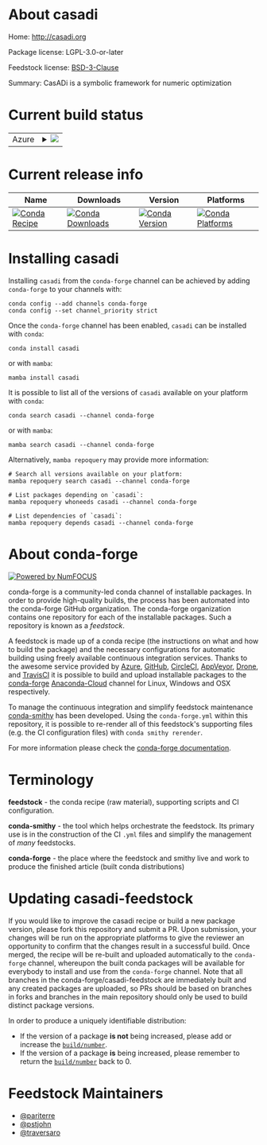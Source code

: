 About casadi
============

Home: http://casadi.org

Package license: LGPL-3.0-or-later

Feedstock license: [BSD-3-Clause](https://github.com/conda-forge/casadi-feedstock/blob/main/LICENSE.txt)

Summary: CasADi is a symbolic framework for numeric optimization

Current build status
====================


<table>
    
  <tr>
    <td>Azure</td>
    <td>
      <details>
        <summary>
          <a href="https://dev.azure.com/conda-forge/feedstock-builds/_build/latest?definitionId=3790&branchName=main">
            <img src="https://dev.azure.com/conda-forge/feedstock-builds/_apis/build/status/casadi-feedstock?branchName=main">
          </a>
        </summary>
        <table>
          <thead><tr><th>Variant</th><th>Status</th></tr></thead>
          <tbody><tr>
              <td>linux_64_numpy1.20python3.7.____cpython</td>
              <td>
                <a href="https://dev.azure.com/conda-forge/feedstock-builds/_build/latest?definitionId=3790&branchName=main">
                  <img src="https://dev.azure.com/conda-forge/feedstock-builds/_apis/build/status/casadi-feedstock?branchName=main&jobName=linux&configuration=linux_64_numpy1.20python3.7.____cpython" alt="variant">
                </a>
              </td>
            </tr><tr>
              <td>linux_64_numpy1.20python3.8.____cpython</td>
              <td>
                <a href="https://dev.azure.com/conda-forge/feedstock-builds/_build/latest?definitionId=3790&branchName=main">
                  <img src="https://dev.azure.com/conda-forge/feedstock-builds/_apis/build/status/casadi-feedstock?branchName=main&jobName=linux&configuration=linux_64_numpy1.20python3.8.____cpython" alt="variant">
                </a>
              </td>
            </tr><tr>
              <td>linux_64_numpy1.20python3.9.____cpython</td>
              <td>
                <a href="https://dev.azure.com/conda-forge/feedstock-builds/_build/latest?definitionId=3790&branchName=main">
                  <img src="https://dev.azure.com/conda-forge/feedstock-builds/_apis/build/status/casadi-feedstock?branchName=main&jobName=linux&configuration=linux_64_numpy1.20python3.9.____cpython" alt="variant">
                </a>
              </td>
            </tr><tr>
              <td>linux_64_numpy1.21python3.10.____cpython</td>
              <td>
                <a href="https://dev.azure.com/conda-forge/feedstock-builds/_build/latest?definitionId=3790&branchName=main">
                  <img src="https://dev.azure.com/conda-forge/feedstock-builds/_apis/build/status/casadi-feedstock?branchName=main&jobName=linux&configuration=linux_64_numpy1.21python3.10.____cpython" alt="variant">
                </a>
              </td>
            </tr><tr>
              <td>linux_aarch64_numpy1.20python3.7.____cpython</td>
              <td>
                <a href="https://dev.azure.com/conda-forge/feedstock-builds/_build/latest?definitionId=3790&branchName=main">
                  <img src="https://dev.azure.com/conda-forge/feedstock-builds/_apis/build/status/casadi-feedstock?branchName=main&jobName=linux&configuration=linux_aarch64_numpy1.20python3.7.____cpython" alt="variant">
                </a>
              </td>
            </tr><tr>
              <td>linux_aarch64_numpy1.20python3.8.____cpython</td>
              <td>
                <a href="https://dev.azure.com/conda-forge/feedstock-builds/_build/latest?definitionId=3790&branchName=main">
                  <img src="https://dev.azure.com/conda-forge/feedstock-builds/_apis/build/status/casadi-feedstock?branchName=main&jobName=linux&configuration=linux_aarch64_numpy1.20python3.8.____cpython" alt="variant">
                </a>
              </td>
            </tr><tr>
              <td>linux_aarch64_numpy1.20python3.9.____cpython</td>
              <td>
                <a href="https://dev.azure.com/conda-forge/feedstock-builds/_build/latest?definitionId=3790&branchName=main">
                  <img src="https://dev.azure.com/conda-forge/feedstock-builds/_apis/build/status/casadi-feedstock?branchName=main&jobName=linux&configuration=linux_aarch64_numpy1.20python3.9.____cpython" alt="variant">
                </a>
              </td>
            </tr><tr>
              <td>linux_aarch64_numpy1.21python3.10.____cpython</td>
              <td>
                <a href="https://dev.azure.com/conda-forge/feedstock-builds/_build/latest?definitionId=3790&branchName=main">
                  <img src="https://dev.azure.com/conda-forge/feedstock-builds/_apis/build/status/casadi-feedstock?branchName=main&jobName=linux&configuration=linux_aarch64_numpy1.21python3.10.____cpython" alt="variant">
                </a>
              </td>
            </tr><tr>
              <td>linux_ppc64le_numpy1.20python3.7.____cpython</td>
              <td>
                <a href="https://dev.azure.com/conda-forge/feedstock-builds/_build/latest?definitionId=3790&branchName=main">
                  <img src="https://dev.azure.com/conda-forge/feedstock-builds/_apis/build/status/casadi-feedstock?branchName=main&jobName=linux&configuration=linux_ppc64le_numpy1.20python3.7.____cpython" alt="variant">
                </a>
              </td>
            </tr><tr>
              <td>linux_ppc64le_numpy1.20python3.8.____cpython</td>
              <td>
                <a href="https://dev.azure.com/conda-forge/feedstock-builds/_build/latest?definitionId=3790&branchName=main">
                  <img src="https://dev.azure.com/conda-forge/feedstock-builds/_apis/build/status/casadi-feedstock?branchName=main&jobName=linux&configuration=linux_ppc64le_numpy1.20python3.8.____cpython" alt="variant">
                </a>
              </td>
            </tr><tr>
              <td>linux_ppc64le_numpy1.20python3.9.____cpython</td>
              <td>
                <a href="https://dev.azure.com/conda-forge/feedstock-builds/_build/latest?definitionId=3790&branchName=main">
                  <img src="https://dev.azure.com/conda-forge/feedstock-builds/_apis/build/status/casadi-feedstock?branchName=main&jobName=linux&configuration=linux_ppc64le_numpy1.20python3.9.____cpython" alt="variant">
                </a>
              </td>
            </tr><tr>
              <td>linux_ppc64le_numpy1.21python3.10.____cpython</td>
              <td>
                <a href="https://dev.azure.com/conda-forge/feedstock-builds/_build/latest?definitionId=3790&branchName=main">
                  <img src="https://dev.azure.com/conda-forge/feedstock-builds/_apis/build/status/casadi-feedstock?branchName=main&jobName=linux&configuration=linux_ppc64le_numpy1.21python3.10.____cpython" alt="variant">
                </a>
              </td>
            </tr><tr>
              <td>osx_64_numpy1.20python3.7.____cpython</td>
              <td>
                <a href="https://dev.azure.com/conda-forge/feedstock-builds/_build/latest?definitionId=3790&branchName=main">
                  <img src="https://dev.azure.com/conda-forge/feedstock-builds/_apis/build/status/casadi-feedstock?branchName=main&jobName=osx&configuration=osx_64_numpy1.20python3.7.____cpython" alt="variant">
                </a>
              </td>
            </tr><tr>
              <td>osx_64_numpy1.20python3.8.____cpython</td>
              <td>
                <a href="https://dev.azure.com/conda-forge/feedstock-builds/_build/latest?definitionId=3790&branchName=main">
                  <img src="https://dev.azure.com/conda-forge/feedstock-builds/_apis/build/status/casadi-feedstock?branchName=main&jobName=osx&configuration=osx_64_numpy1.20python3.8.____cpython" alt="variant">
                </a>
              </td>
            </tr><tr>
              <td>osx_64_numpy1.20python3.9.____cpython</td>
              <td>
                <a href="https://dev.azure.com/conda-forge/feedstock-builds/_build/latest?definitionId=3790&branchName=main">
                  <img src="https://dev.azure.com/conda-forge/feedstock-builds/_apis/build/status/casadi-feedstock?branchName=main&jobName=osx&configuration=osx_64_numpy1.20python3.9.____cpython" alt="variant">
                </a>
              </td>
            </tr><tr>
              <td>osx_64_numpy1.21python3.10.____cpython</td>
              <td>
                <a href="https://dev.azure.com/conda-forge/feedstock-builds/_build/latest?definitionId=3790&branchName=main">
                  <img src="https://dev.azure.com/conda-forge/feedstock-builds/_apis/build/status/casadi-feedstock?branchName=main&jobName=osx&configuration=osx_64_numpy1.21python3.10.____cpython" alt="variant">
                </a>
              </td>
            </tr><tr>
              <td>osx_arm64_numpy1.20python3.8.____cpython</td>
              <td>
                <a href="https://dev.azure.com/conda-forge/feedstock-builds/_build/latest?definitionId=3790&branchName=main">
                  <img src="https://dev.azure.com/conda-forge/feedstock-builds/_apis/build/status/casadi-feedstock?branchName=main&jobName=osx&configuration=osx_arm64_numpy1.20python3.8.____cpython" alt="variant">
                </a>
              </td>
            </tr><tr>
              <td>osx_arm64_numpy1.20python3.9.____cpython</td>
              <td>
                <a href="https://dev.azure.com/conda-forge/feedstock-builds/_build/latest?definitionId=3790&branchName=main">
                  <img src="https://dev.azure.com/conda-forge/feedstock-builds/_apis/build/status/casadi-feedstock?branchName=main&jobName=osx&configuration=osx_arm64_numpy1.20python3.9.____cpython" alt="variant">
                </a>
              </td>
            </tr><tr>
              <td>osx_arm64_numpy1.21python3.10.____cpython</td>
              <td>
                <a href="https://dev.azure.com/conda-forge/feedstock-builds/_build/latest?definitionId=3790&branchName=main">
                  <img src="https://dev.azure.com/conda-forge/feedstock-builds/_apis/build/status/casadi-feedstock?branchName=main&jobName=osx&configuration=osx_arm64_numpy1.21python3.10.____cpython" alt="variant">
                </a>
              </td>
            </tr><tr>
              <td>win_64_numpy1.20python3.7.____cpython</td>
              <td>
                <a href="https://dev.azure.com/conda-forge/feedstock-builds/_build/latest?definitionId=3790&branchName=main">
                  <img src="https://dev.azure.com/conda-forge/feedstock-builds/_apis/build/status/casadi-feedstock?branchName=main&jobName=win&configuration=win_64_numpy1.20python3.7.____cpython" alt="variant">
                </a>
              </td>
            </tr><tr>
              <td>win_64_numpy1.20python3.8.____cpython</td>
              <td>
                <a href="https://dev.azure.com/conda-forge/feedstock-builds/_build/latest?definitionId=3790&branchName=main">
                  <img src="https://dev.azure.com/conda-forge/feedstock-builds/_apis/build/status/casadi-feedstock?branchName=main&jobName=win&configuration=win_64_numpy1.20python3.8.____cpython" alt="variant">
                </a>
              </td>
            </tr><tr>
              <td>win_64_numpy1.20python3.9.____cpython</td>
              <td>
                <a href="https://dev.azure.com/conda-forge/feedstock-builds/_build/latest?definitionId=3790&branchName=main">
                  <img src="https://dev.azure.com/conda-forge/feedstock-builds/_apis/build/status/casadi-feedstock?branchName=main&jobName=win&configuration=win_64_numpy1.20python3.9.____cpython" alt="variant">
                </a>
              </td>
            </tr><tr>
              <td>win_64_numpy1.21python3.10.____cpython</td>
              <td>
                <a href="https://dev.azure.com/conda-forge/feedstock-builds/_build/latest?definitionId=3790&branchName=main">
                  <img src="https://dev.azure.com/conda-forge/feedstock-builds/_apis/build/status/casadi-feedstock?branchName=main&jobName=win&configuration=win_64_numpy1.21python3.10.____cpython" alt="variant">
                </a>
              </td>
            </tr>
          </tbody>
        </table>
      </details>
    </td>
  </tr>
</table>

Current release info
====================

| Name | Downloads | Version | Platforms |
| --- | --- | --- | --- |
| [![Conda Recipe](https://img.shields.io/badge/recipe-casadi-green.svg)](https://anaconda.org/conda-forge/casadi) | [![Conda Downloads](https://img.shields.io/conda/dn/conda-forge/casadi.svg)](https://anaconda.org/conda-forge/casadi) | [![Conda Version](https://img.shields.io/conda/vn/conda-forge/casadi.svg)](https://anaconda.org/conda-forge/casadi) | [![Conda Platforms](https://img.shields.io/conda/pn/conda-forge/casadi.svg)](https://anaconda.org/conda-forge/casadi) |

Installing casadi
=================

Installing `casadi` from the `conda-forge` channel can be achieved by adding `conda-forge` to your channels with:

```
conda config --add channels conda-forge
conda config --set channel_priority strict
```

Once the `conda-forge` channel has been enabled, `casadi` can be installed with `conda`:

```
conda install casadi
```

or with `mamba`:

```
mamba install casadi
```

It is possible to list all of the versions of `casadi` available on your platform with `conda`:

```
conda search casadi --channel conda-forge
```

or with `mamba`:

```
mamba search casadi --channel conda-forge
```

Alternatively, `mamba repoquery` may provide more information:

```
# Search all versions available on your platform:
mamba repoquery search casadi --channel conda-forge

# List packages depending on `casadi`:
mamba repoquery whoneeds casadi --channel conda-forge

# List dependencies of `casadi`:
mamba repoquery depends casadi --channel conda-forge
```


About conda-forge
=================

[![Powered by
NumFOCUS](https://img.shields.io/badge/powered%20by-NumFOCUS-orange.svg?style=flat&colorA=E1523D&colorB=007D8A)](https://numfocus.org)

conda-forge is a community-led conda channel of installable packages.
In order to provide high-quality builds, the process has been automated into the
conda-forge GitHub organization. The conda-forge organization contains one repository
for each of the installable packages. Such a repository is known as a *feedstock*.

A feedstock is made up of a conda recipe (the instructions on what and how to build
the package) and the necessary configurations for automatic building using freely
available continuous integration services. Thanks to the awesome service provided by
[Azure](https://azure.microsoft.com/en-us/services/devops/), [GitHub](https://github.com/),
[CircleCI](https://circleci.com/), [AppVeyor](https://www.appveyor.com/),
[Drone](https://cloud.drone.io/welcome), and [TravisCI](https://travis-ci.com/)
it is possible to build and upload installable packages to the
[conda-forge](https://anaconda.org/conda-forge) [Anaconda-Cloud](https://anaconda.org/)
channel for Linux, Windows and OSX respectively.

To manage the continuous integration and simplify feedstock maintenance
[conda-smithy](https://github.com/conda-forge/conda-smithy) has been developed.
Using the ``conda-forge.yml`` within this repository, it is possible to re-render all of
this feedstock's supporting files (e.g. the CI configuration files) with ``conda smithy rerender``.

For more information please check the [conda-forge documentation](https://conda-forge.org/docs/).

Terminology
===========

**feedstock** - the conda recipe (raw material), supporting scripts and CI configuration.

**conda-smithy** - the tool which helps orchestrate the feedstock.
                   Its primary use is in the construction of the CI ``.yml`` files
                   and simplify the management of *many* feedstocks.

**conda-forge** - the place where the feedstock and smithy live and work to
                  produce the finished article (built conda distributions)


Updating casadi-feedstock
=========================

If you would like to improve the casadi recipe or build a new
package version, please fork this repository and submit a PR. Upon submission,
your changes will be run on the appropriate platforms to give the reviewer an
opportunity to confirm that the changes result in a successful build. Once
merged, the recipe will be re-built and uploaded automatically to the
`conda-forge` channel, whereupon the built conda packages will be available for
everybody to install and use from the `conda-forge` channel.
Note that all branches in the conda-forge/casadi-feedstock are
immediately built and any created packages are uploaded, so PRs should be based
on branches in forks and branches in the main repository should only be used to
build distinct package versions.

In order to produce a uniquely identifiable distribution:
 * If the version of a package **is not** being increased, please add or increase
   the [``build/number``](https://docs.conda.io/projects/conda-build/en/latest/resources/define-metadata.html#build-number-and-string).
 * If the version of a package **is** being increased, please remember to return
   the [``build/number``](https://docs.conda.io/projects/conda-build/en/latest/resources/define-metadata.html#build-number-and-string)
   back to 0.

Feedstock Maintainers
=====================

* [@pariterre](https://github.com/pariterre/)
* [@pstjohn](https://github.com/pstjohn/)
* [@traversaro](https://github.com/traversaro/)

